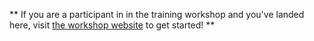 ---
---

** If you are a participant in in the training workshop and you've landed here, visit [the workshop website](https://cmu-lib.github.io/CCDL_pgh_202008/) to get started! **
